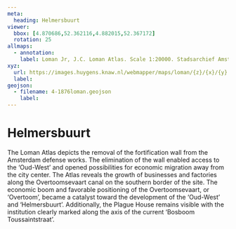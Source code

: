```yaml
---
meta:
  heading: Helmersbuurt
viewer:
  bbox: [4.870686,52.362116,4.882015,52.367172]
  rotation: 25
allmaps:
  - annotation:
    label: Loman Jr, J.C. Loman Atlas. Scale 1:20000. Stadsarchief Amsterdam. 1876. Accessed Oct 2023.
xyz: 
  url: https://images.huygens.knaw.nl/webmapper/maps/loman/{z}/{x}/{y}.jpeg
  label: 
geojson: 
  - filename: 4-1876loman.geojson
    label: 
---
```

# Helmersbuurt
The Loman Atlas depicts the removal of the fortification wall from the Amsterdam defense works. The elimination of the wall enabled access to the ‘Oud-West’ and opened possibilities for economic migration away from the city center. The Atlas reveals the growth of businesses and factories along the Overtoomsevaart canal on the southern border of the site. The economic boom and favorable positioning of the Overtoomsevaart, or ‘Overtoom’, became a catalyst toward the development of the ‘Oud-West’ and ‘Helmersbuurt’. Additionally, the Plague House remains visible with the institution clearly marked along the axis of the current ‘Bosboom Toussaintstraat’. 